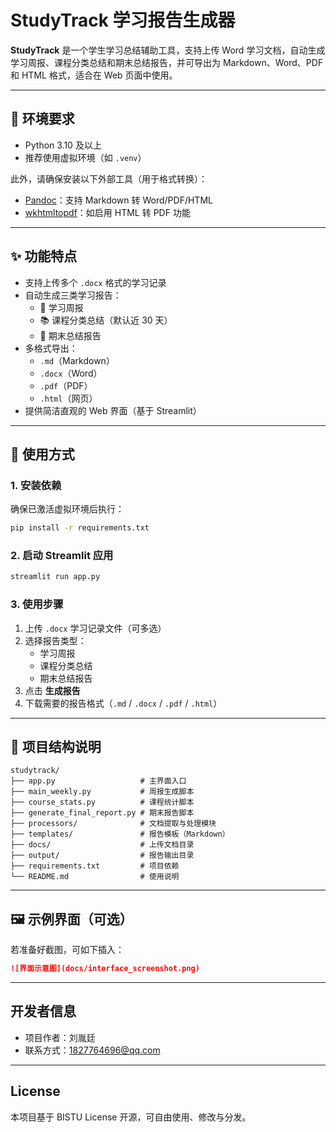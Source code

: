 
# StudyTrack 学习报告生成器

**StudyTrack** 是一个学生学习总结辅助工具，支持上传 Word 学习文档，自动生成学习周报、课程分类总结和期末总结报告，并可导出为 Markdown、Word、PDF 和 HTML 格式，适合在 Web 页面中使用。

---

## 🔧 环境要求

- Python 3.10 及以上
- 推荐使用虚拟环境（如 `.venv`）

此外，请确保安装以下外部工具（用于格式转换）：

- [Pandoc](https://pandoc.org/installing.html)：支持 Markdown 转 Word/PDF/HTML
- [wkhtmltopdf](https://wkhtmltopdf.org/downloads.html)：如启用 HTML 转 PDF 功能

---

## ✨ 功能特点

- 支持上传多个 `.docx` 格式的学习记录
- 自动生成三类学习报告：
  - 📆 学习周报
  - 📚 课程分类总结（默认近 30 天）
  - 📝 期末总结报告
- 多格式导出：
  - `.md`（Markdown）
  - `.docx`（Word）
  - `.pdf`（PDF）
  - `.html`（网页）
- 提供简洁直观的 Web 界面（基于 Streamlit）

---

## 🚀 使用方式

### 1. 安装依赖

确保已激活虚拟环境后执行：

```bash
pip install -r requirements.txt
```

### 2. 启动 Streamlit 应用

```bash
streamlit run app.py
```

### 3. 使用步骤

1. 上传 `.docx` 学习记录文件（可多选）
2. 选择报告类型：
   - 学习周报
   - 课程分类总结
   - 期末总结报告
3. 点击 **生成报告**
4. 下载需要的报告格式（`.md` / `.docx` / `.pdf` / `.html`）

---

## 📁 项目结构说明

```
studytrack/
├── app.py                   # 主界面入口
├── main_weekly.py           # 周报生成脚本
├── course_stats.py          # 课程统计脚本
├── generate_final_report.py # 期末报告脚本
├── processors/              # 文档提取与处理模块
├── templates/               # 报告模板（Markdown）
├── docs/                    # 上传文档目录
├── output/                  # 报告输出目录
├── requirements.txt         # 项目依赖
└── README.md                # 使用说明
```

---

## 🖼 示例界面（可选）

若准备好截图，可如下插入：

```markdown
![界面示意图](docs/interface_screenshot.png)
```

---

## 开发者信息

- 项目作者：刘胤廷
- 联系方式：1827764696@qq.com

---

## License

本项目基于 BISTU License 开源，可自由使用、修改与分发。
